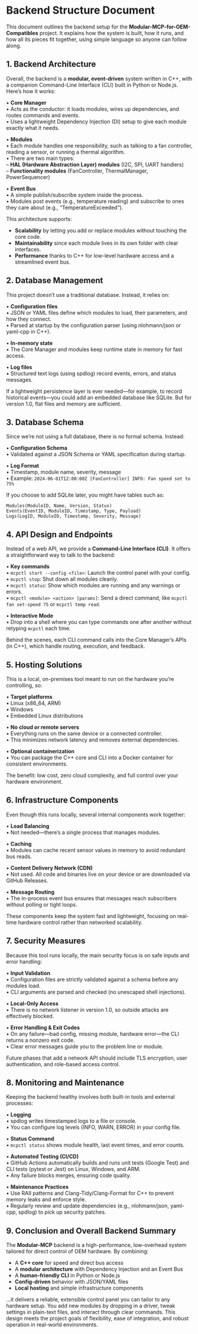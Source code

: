 # Backend Structure Document

This document outlines the backend setup for the **Modular-MCP-for-OEM-Compatibles** project. It explains how the system is built, how it runs, and how all its pieces fit together, using simple language so anyone can follow along.

## 1. Backend Architecture

Overall, the backend is a **modular, event-driven** system written in C++, with a companion Command-Line Interface (CLI) built in Python or Node.js. Here’s how it works:

• **Core Manager**  
  • Acts as the conductor: it loads modules, wires up dependencies, and routes commands and events.  
  • Uses a lightweight Dependency Injection (DI) setup to give each module exactly what it needs.  

• **Modules**  
  • Each module handles one responsibility, such as talking to a fan controller, reading a sensor, or running a thermal algorithm.  
  • There are two main types:  
    – **HAL (Hardware Abstraction Layer) modules** (I2C, SPI, UART handlers)  
    – **Functionality modules** (FanController, ThermalManager, PowerSequencer)  

• **Event Bus**  
  • A simple publish/subscribe system inside the process.  
  • Modules post events (e.g., temperature reading) and subscribe to ones they care about (e.g., “TemperatureExceeded”).  

This architecture supports:  
- **Scalability** by letting you add or replace modules without touching the core code.  
- **Maintainability** since each module lives in its own folder with clear interfaces.  
- **Performance** thanks to C++ for low-level hardware access and a streamlined event bus.

## 2. Database Management

This project doesn’t use a traditional database. Instead, it relies on:

• **Configuration files**  
  • JSON or YAML files define which modules to load, their parameters, and how they connect.  
  • Parsed at startup by the configuration parser (using nlohmann/json or yaml-cpp in C++).  

• **In-memory state**  
  • The Core Manager and modules keep runtime state in memory for fast access.  

• **Log files**  
  • Structured text logs (using spdlog) record events, errors, and status messages.  

If a lightweight persistence layer is ever needed—for example, to record historical events—you could add an embedded database like SQLite. But for version 1.0, flat files and memory are sufficient.

## 3. Database Schema

Since we’re not using a full database, there is no formal schema. Instead:

• **Configuration Schema**  
  • Validated against a JSON Schema or YAML specification during startup.  

• **Log Format**  
  • Timestamp, module name, severity, message  
  • Example: `2024-06-01T12:00:00Z [FanController] INFO: Fan speed set to 75%`

If you choose to add SQLite later, you might have tables such as:  
```
Modules(ModuleID, Name, Version, Status)
Events(EventID, ModuleID, Timestamp, Type, Payload)
Logs(LogID, ModuleID, Timestamp, Severity, Message)
```

## 4. API Design and Endpoints

Instead of a web API, we provide a **Command-Line Interface (CLI)**. It offers a straightforward way to talk to the backend:

• **Key commands**  
  • `mcpctl start --config <file>`: Launch the control panel with your config.  
  • `mcpctl stop`: Shut down all modules cleanly.  
  • `mcpctl status`: Show which modules are running and any warnings or errors.  
  • `mcpctl <module> <action> [params]`: Send a direct command, like `mcpctl fan set-speed 75` or `mcpctl temp read`.  

• **Interactive Mode**  
  • Drop into a shell where you can type commands one after another without retyping `mcpctl` each time.  

Behind the scenes, each CLI command calls into the Core Manager’s APIs (in C++), which handle routing, execution, and feedback.

## 5. Hosting Solutions

This is a local, on-premises tool meant to run on the hardware you’re controlling, so:

• **Target platforms**  
  • Linux (x86_64, ARM)  
  • Windows  
  • Embedded Linux distributions  

• **No cloud or remote servers**  
  • Everything runs on the same device or a connected controller.  
  • This minimizes network latency and removes external dependencies.  

• **Optional containerization**  
  • You can package the C++ core and CLI into a Docker container for consistent environments.  

The benefit: low cost, zero cloud complexity, and full control over your hardware environment.

## 6. Infrastructure Components

Even though this runs locally, several internal components work together:

• **Load Balancing**  
  • Not needed—there’s a single process that manages modules.  

• **Caching**  
  • Modules can cache recent sensor values in memory to avoid redundant bus reads.  

• **Content Delivery Network (CDN)**  
  • Not used. All code and binaries live on your device or are downloaded via GitHub Releases.  

• **Message Routing**  
  • The in-process event bus ensures that messages reach subscribers without polling or tight loops.  

These components keep the system fast and lightweight, focusing on real-time hardware control rather than networked scalability.

## 7. Security Measures

Because this tool runs locally, the main security focus is on safe inputs and error handling:

• **Input Validation**  
  • Configuration files are strictly validated against a schema before any modules load.  
  • CLI arguments are parsed and checked (no unescaped shell injections).  

• **Local-Only Access**  
  • There is no network listener in version 1.0, so outside attacks are effectively blocked.  

• **Error Handling & Exit Codes**  
  • On any failure—bad config, missing module, hardware error—the CLI returns a nonzero exit code.  
  • Clear error messages guide you to the problem line or module.  

Future phases that add a network API should include TLS encryption, user authentication, and role-based access control.

## 8. Monitoring and Maintenance

Keeping the backend healthy involves both built-in tools and external processes:

• **Logging**  
  • spdlog writes timestamped logs to a file or console.  
  • You can configure log levels (INFO, WARN, ERROR) in your config file.  

• **Status Command**  
  • `mcpctl status` shows module health, last event times, and error counts.  

• **Automated Testing (CI/CD)**  
  • GitHub Actions automatically builds and runs unit tests (Google Test) and CLI tests (pytest or Jest) on Linux, Windows, and ARM.  
  • Any failure blocks merges, ensuring code quality.  

• **Maintenance Practices**  
  • Use RAII patterns and Clang-Tidy/Clang-Format for C++ to prevent memory leaks and enforce style.  
  • Regularly review and update dependencies (e.g., nlohmann/json, yaml-cpp, spdlog) to pick up security patches.  

## 9. Conclusion and Overall Backend Summary

The **Modular-MCP** backend is a high-performance, low-overhead system tailored for direct control of OEM hardware. By combining:

- A **C++ core** for speed and direct bus access  
- A **modular architecture** with Dependency Injection and an Event Bus  
- A **human-friendly CLI** in Python or Node.js  
- **Config-driven** behavior with JSON/YAML files  
- **Local hosting** and simple infrastructure components  

…it delivers a reliable, extensible control panel you can tailor to any hardware setup. You add new modules by dropping in a driver, tweak settings in plain-text files, and interact through clear commands. This design meets the project goals of flexibility, ease of integration, and robust operation in real-world environments.